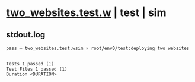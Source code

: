 # [two_websites.test.w](../../../../../../examples/tests/sdk_tests/website/two_websites.test.w) | test | sim

## stdout.log
```log
pass ─ two_websites.test.wsim » root/env0/test:deploying two websites
 
 
Tests 1 passed (1)
Test Files 1 passed (1)
Duration <DURATION>
```

